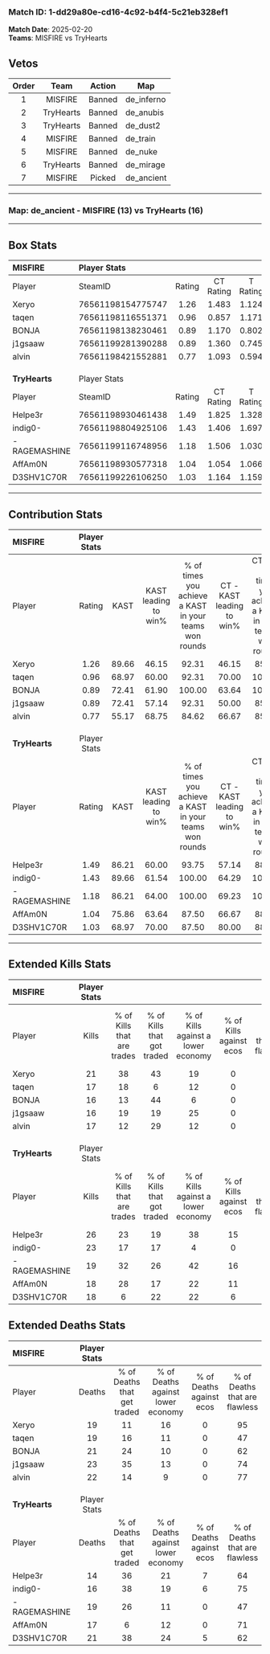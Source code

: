 ### Match ID: 1-dd29a80e-cd16-4c92-b4f4-5c21eb328ef1  
**Match Date**: 2025-02-20  
**Teams**: MISFIRE vs TryHearts  

## Vetos  

| Order | Team | Action | Map |
| :---: | :--: | :----: | --- |
| 1 | MISFIRE | Banned | de_inferno |
| 2 | TryHearts | Banned | de_anubis |
| 3 | TryHearts | Banned | de_dust2 |
| 4 | MISFIRE | Banned | de_train |
| 5 | MISFIRE | Banned | de_nuke |
| 6 | TryHearts | Banned | de_mirage |
| 7 | MISFIRE | Picked | de_ancient |

---  

### **Map**: de_ancient - MISFIRE (13) vs TryHearts (16)  
---  

## Box Stats  

| **MISFIRE**   | Player Stats      |        |           |          |       |      |       |         |        |      |     |
| :- | :- | :-: | :-: | :-: | :-: | :-: | :-: | :-: | :-: | :-: | :-: |
| Player        | SteamID           | Rating | CT Rating | T Rating | KAST  | ADR  | Kills | Assists | Deaths | K/D  | HS% |
| Xeryo         | 76561198154775747 |  1.26  |   1.483   |  1.124   | 89.66 | 72.7 |  21   |   10    |   19   | 1.11 | 52  |
| taqen         | 76561198116551371 |  0.96  |   0.857   |  1.171   | 68.97 | 71.8 |  17   |    3    |   19   | 0.89 | 52  |
| BONJA         | 76561198138230461 |  0.89  |   1.170   |  0.802   | 72.41 | 59.1 |  16   |    5    |   21   | 0.76 | 43  |
| j1gsaaw       | 76561199281390288 |  0.89  |   1.360   |  0.745   | 72.41 | 64.6 |  16   |   12    |   23   | 0.70 | 43  |
| alvin         | 76561198421552881 |  0.77  |   1.093   |  0.594   | 55.17 | 61.2 |  17   |    3    |   22   | 0.77 | 64  |
|               |                   |        |           |          |       |      |       |         |        |      |     |
|               |                   |        |           |          |       |      |       |         |        |      |     |
|               |                   |        |           |          |       |      |       |         |        |      |     |
| **TryHearts** | Player Stats      |        |           |          |       |      |       |         |        |      |     |
| Player        | SteamID           | Rating | CT Rating | T Rating | KAST  | ADR  | Kills | Assists | Deaths | K/D  | HS% |
| Helpe3r       | 76561198930461438 |  1.49  |   1.825   |  1.328   | 86.21 | 83.6 |  26   |    5    |   14   | 1.86 | 46  |
| indig0-       | 76561198804925106 |  1.43  |   1.406   |  1.697   | 89.66 | 92.1 |  23   |    9    |   16   | 1.44 | 34  |
| -RAGEMASHINE  | 76561199116748956 |  1.18  |   1.506   |  1.030   | 86.21 | 71.8 |  19   |   13    |   19   | 1.00 | 42  |
| AffAm0N       | 76561198930577318 |  1.04  |   1.054   |  1.066   | 75.86 | 59.5 |  18   |    3    |   17   | 1.06 | 66  |
| D3SHV1C70R    | 76561199226106250 |  1.03  |   1.164   |  1.159   | 68.97 | 87.3 |  18   |   11    |   21   | 0.86 | 44  |
---  

## Contribution Stats  

| **MISFIRE**   | Player Stats |       |                      |                                                        |                           |                                                             |                          |                                                            |
| :- | :-: | :-: | :-: | :-: | :-: | :-: | :-: | :-: |
| Player        |    Rating    | KAST  | KAST leading to win% | % of times you achieve a KAST in your teams won rounds | CT - KAST leading to win% | CT - % of times you achieve a KAST in your teams won rounds | T - KAST leading to win% | T - % of times you achieve a KAST in your teams won rounds |
| Xeryo         |     1.26     | 89.66 |        46.15         |                         92.31                          |           46.15           |                            85.71                            |          46.15           |                           100.00                           |
| taqen         |     0.96     | 68.97 |        60.00         |                         92.31                          |           70.00           |                           100.00                            |          50.00           |                           83.33                            |
| BONJA         |     0.89     | 72.41 |        61.90         |                         100.00                         |           63.64           |                           100.00                            |          60.00           |                           100.00                           |
| j1gsaaw       |     0.89     | 72.41 |        57.14         |                         92.31                          |           50.00           |                            85.71                            |          66.67           |                           100.00                           |
| alvin         |     0.77     | 55.17 |        68.75         |                         84.62                          |           66.67           |                            85.71                            |          71.43           |                           83.33                            |
|               |              |       |                      |                                                        |                           |                                                             |                          |                                                            |
|               |              |       |                      |                                                        |                           |                                                             |                          |                                                            |
|               |              |       |                      |                                                        |                           |                                                             |                          |                                                            |
| **TryHearts** | Player Stats |       |                      |                                                        |                           |                                                             |                          |                                                            |
| Player        |    Rating    | KAST  | KAST leading to win% | % of times you achieve a KAST in your teams won rounds | CT - KAST leading to win% | CT - % of times you achieve a KAST in your teams won rounds | T - KAST leading to win% | T - % of times you achieve a KAST in your teams won rounds |
| Helpe3r       |     1.49     | 86.21 |        60.00         |                         93.75                          |           57.14           |                            88.89                            |          63.64           |                           100.00                           |
| indig0-       |     1.43     | 89.66 |        61.54         |                         100.00                         |           64.29           |                           100.00                            |          58.33           |                           100.00                           |
| -RAGEMASHINE  |     1.18     | 86.21 |        64.00         |                         100.00                         |           69.23           |                           100.00                            |          58.33           |                           100.00                           |
| AffAm0N       |     1.04     | 75.86 |        63.64         |                         87.50                          |           66.67           |                            88.89                            |          60.00           |                           85.71                            |
| D3SHV1C70R    |     1.03     | 68.97 |        70.00         |                         87.50                          |           80.00           |                            88.89                            |          60.00           |                           85.71                            |
---  

## Extended Kills Stats  

| **MISFIRE**   | Player Stats |                            |                            |                                    |                         |                              |                                 |                                       |                    |           |
| :- | :-: | :-: | :-: | :-: | :-: | :-: | :-: | :-: | :-: | :-: |
| Player        |    Kills     | % of Kills that are trades | % of Kills that got traded | % of Kills against a lower economy | % of Kills against ecos | % of Kills that are flawless | % of Kills that are close duels | % of Kills that are assisted by flash | Pistol Round Kills | AWP Kills |
| Xeryo         |      21      |             38             |             43             |                 19                 |            0            |              62              |                5                |                   0                   |         5          |     2     |
| taqen         |      17      |             18             |             6              |                 12                 |            0            |              53              |                6                |                   0                   |         0          |     2     |
| BONJA         |      16      |             13             |             44             |                 6                  |            0            |              56              |                0                |                   0                   |         0          |     0     |
| j1gsaaw       |      16      |             19             |             19             |                 25                 |            0            |              75              |                6                |                   0                   |         0          |     2     |
| alvin         |      17      |             12             |             29             |                 12                 |            0            |              65              |               12                |                   6                   |         4          |     0     |
|               |              |                            |                            |                                    |                         |                              |                                 |                                       |                    |           |
|               |              |                            |                            |                                    |                         |                              |                                 |                                       |                    |           |
|               |              |                            |                            |                                    |                         |                              |                                 |                                       |                    |           |
| **TryHearts** | Player Stats |                            |                            |                                    |                         |                              |                                 |                                       |                    |           |
| Player        |    Kills     | % of Kills that are trades | % of Kills that got traded | % of Kills against a lower economy | % of Kills against ecos | % of Kills that are flawless | % of Kills that are close duels | % of Kills that are assisted by flash | Pistol Round Kills | AWP Kills |
| Helpe3r       |      26      |             23             |             19             |                 38                 |           15            |              73              |                8                |                   4                   |         2          |     0     |
| indig0-       |      23      |             17             |             17             |                 4                  |            0            |              70              |                0                |                   4                   |         1          |    12     |
| -RAGEMASHINE  |      19      |             32             |             26             |                 42                 |           16            |              79              |                0                |                   5                   |         0          |     0     |
| AffAm0N       |      18      |             28             |             17             |                 22                 |           11            |              78              |                6                |                   0                   |         4          |     0     |
| D3SHV1C70R    |      18      |             6              |             22             |                 22                 |            6            |              56              |                0                |                  11                   |         0          |     0     |
## Extended Deaths Stats  

| **MISFIRE**   | Player Stats |                             |                                   |                          |                               |                            |                           |               |
| :- | :-: | :-: | :-: | :-: | :-: | :-: | :-: | :-: |
| Player        |    Deaths    | % of Deaths that get traded | % of Deaths against lower economy | % of Deaths against ecos | % of Deaths that are flawless | % of Deaths that are close | % of Deaths while blinded | Deaths to AWP |
| Xeryo         |      19      |             11              |                16                 |            0             |              95               |             0              |            11             |       3       |
| taqen         |      19      |             16              |                11                 |            0             |              47               |             0              |             5             |       3       |
| BONJA         |      21      |             24              |                10                 |            0             |              62               |             5              |             5             |       2       |
| j1gsaaw       |      23      |             35              |                13                 |            0             |              74               |             4              |             4             |       0       |
| alvin         |      22      |             14              |                 9                 |            0             |              77               |             5              |             0             |       4       |
|               |              |                             |                                   |                          |                               |                            |                           |               |
|               |              |                             |                                   |                          |                               |                            |                           |               |
|               |              |                             |                                   |                          |                               |                            |                           |               |
| **TryHearts** | Player Stats |                             |                                   |                          |                               |                            |                           |               |
| Player        |    Deaths    | % of Deaths that get traded | % of Deaths against lower economy | % of Deaths against ecos | % of Deaths that are flawless | % of Deaths that are close | % of Deaths while blinded | Deaths to AWP |
| Helpe3r       |      14      |             36              |                21                 |            7             |              64               |             7              |             0             |       1       |
| indig0-       |      16      |             38              |                19                 |            6             |              75               |             6              |             0             |       0       |
| -RAGEMASHINE  |      19      |             26              |                11                 |            0             |              47               |             0              |             0             |       2       |
| AffAm0N       |      17      |              6              |                12                 |            0             |              71               |             6              |             0             |       2       |
| D3SHV1C70R    |      21      |             38              |                24                 |            5             |              62               |             10             |             5             |       1       |
